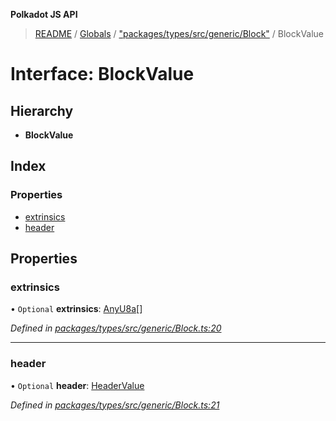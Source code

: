 **Polkadot JS API**

> [README](../README.md) / [Globals](../globals.md) / ["packages/types/src/generic/Block"](../modules/_packages_types_src_generic_block_.md) / BlockValue

# Interface: BlockValue

## Hierarchy

* **BlockValue**

## Index

### Properties

* [extrinsics](_packages_types_src_generic_block_.blockvalue.md#extrinsics)
* [header](_packages_types_src_generic_block_.blockvalue.md#header)

## Properties

### extrinsics

• `Optional` **extrinsics**: [AnyU8a](../modules/_packages_types_src_types_helpers_.md#anyu8a)[]

*Defined in [packages/types/src/generic/Block.ts:20](https://github.com/polkadot-js/api/blob/cb93cb34b/packages/types/src/generic/Block.ts#L20)*

___

### header

• `Optional` **header**: [HeaderValue](_packages_types_src_generic_block_.headervalue.md)

*Defined in [packages/types/src/generic/Block.ts:21](https://github.com/polkadot-js/api/blob/cb93cb34b/packages/types/src/generic/Block.ts#L21)*

